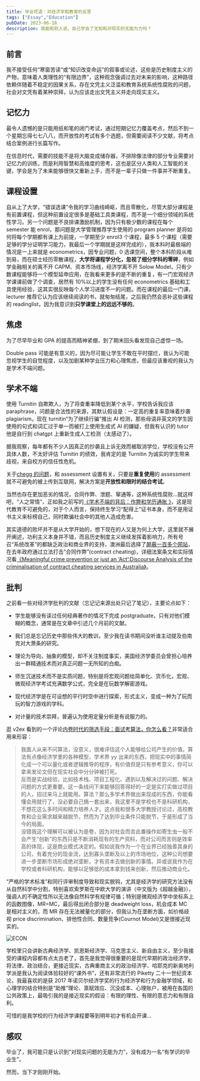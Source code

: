 ```yaml
---
title: 毕业呓语：对经济学和教育的反思
tags: ["Essay","Education"]
pubDate: 2023-06-18
description: 我能和别人说，自己学会了无知和对现实的无能为力吗？
---
```


## 前言

我不接受任何“寒窗苦读”或“知识改变命运”的叙事或论述，这些是历史制度主义的产物，意味着人类理性的“有限边界”，这种观念强调过去对未来的影响，这种路径依赖伴随着不稳定的因果关系，存在文凭主义泛滥和教育系统系统性腐败的问题，社会对文凭有着某种崇拜，认为应该走出文凭主义并走向现实主义。

## 记忆力

最令人遗憾的是只能用纸和笔的闭门考试，通过短期记忆力覆盖考点，然后不到一个星期忘得七七八八，而开放性的考试有多个选题，但需要阅读不少文献，将考点结合案例进行长篇写作。

在信息时代，需要的技能不是将大脑变成储存器，不排除像法律的部分专业需要对记忆力的训练，而是利用智慧和高维度的思考，这也是区分人类和人工智能的关键，学会是为了未来能够很快又重新上手，而不是一辈子只做一件事并不断重复。

## 课程设置

自从上了大学，“错误选课”令我的学习曲线崎岖，而且零散化，尽管大部分课程是有前置课程，但这种前置设定很多是基础工具类课程，而不是一个细分领域的系统性学习。另一个问题是不良排课激励机制，因为只有极少数的课程在每个 semester 能 enrol，那问题是大学管理推荐学生使用的 program planner 是将如何将每个学期都有课上为前提，一学期至少 enrol3 个课程，最多 5 个课程（需要足够的学分证明学习能力，我最后一个学期就是这样完成的），我本科时最极端的情况是一上来就是 econometrics，因专业问题，0 选课空间，整个本科阶段从难到易，而在硕士经历零散课程，**大学将课程学分化，忽视了细分学科的零碎**，例如学金融相关的离不开 CAPM、资本市场线，经济学离不开 Solow Model，只有少数课程能够将一个模型延申应用，在我看来更多的是不断的重复，有一门宏观经济学课课前做了个调查，居然有 10%以上的学生没有任何 econometrics 基础和工具使用经验，这其实很反映每个人学习进度不一的问题。而在课程的最后一门课，lecturer 推荐它认为应该继续阅读的书，就匆匆结尾，之后我仍然会恶补这些课程的 readinglist，因为我意识到**只学课堂上的远远不够的**。

## 焦虑

为了尽早毕业和 GPA 的提高而精神紧绷，到了期末回头看发现自己虚惊一场。

Double pass 可能是有意义的，因为尽可能让学生不敢在平时摆烂，我认为可能忽视学生的自觉程度，以及加剧某种学业压力和心理焦虑，但最应该重视的我认为是学术不端问题。

## 学术不端

使用 Turnitin 自欺欺人，为了将查重率降低到某个水平，学校告诉我应该 paraphrase，问题是合法性的来源，其默认假设是：一定高的重复率意味着抄袭 plagiarism，现在 turnitin“为了继续行骗”推出 AI 检测，那些母语非英文的学生因使用的句式和词汇过于单一而被打上使用生成式 AI 的嫌疑，但我有认识的 tutor 他是自行到 chatgpt 上重新生成人工检测（太感动了）。

据我观察，每年都有不少人因真正的抄袭且上诉无效而被取消学位，学校没有公开具体人数，不太好评估 Turnitin 的绩效，我肯定的是 Turnitin 为诚实的学生带来歧视，来自校方的信任性危机。

关于[chegg 的问题](https://independentaustralia.net/life/life-display/universities-losing-the-fight-against-academic-cheating,16656)，和 assessment 设置有关，只要是**重复使用**的 assessment 就不可避免的被上传到互联网，解决方案是**开放性和限时的结合考试**。

当然也存在更加恶劣的情况，合同作弊、泄题、窜通等，这种系统性腐败...就这样吧，“人之常情”，正如我之前写的[《学术不端的背后：作弊和学历通胀
》](/blog/behind-academic-misconduct-cheating-and-credential-inflation)，这是现代教育不可避免的，对于个人而言，保持终生学习“配得上”证书本身，而不是用证书主义来标榜自己，同时欺骗社会中的其他人造成危害。

其实道德的败坏并不是从大学开始的，想下现在的人又是为何上大学，这里就不展开阐述，功利主义本身并不错，而且历史制度主义继续发挥着影响力，所有号召“系统改革”的都缺乏政治和商业界的支持，澳洲最后选择了[屏蔽一百多个网站](https://www.teqsa.gov.au/protect-yourself-illegal-commercial-cheating-services)，在去年政府通过立法打击“合同作弊”(contract cheating)，详细法案条文和实际情况看[《Meaningful crime prevention or just an ‘Act’:Discourse Analysis of the criminalisation of contract cheating services in Australia》](https://doi.org/10.1007/s10611-022-10025-2)。

## 批判

之前看一些对经济学批判的文献（忘记记来源出处只记了笔记），主要论点如下：

- 学生能够没有读过任何经典著作的情况下完成 postgraduate，只有对他们模糊的概念，通常是在文章中引述几个月前的文献。

- 我们总是忘记历史中那些伟大的教训，至少我在读书期间没听谁主动提及伯南克对大萧条的研究。

- 理论为导向，抽象的模型，却不关注制度事实，美国经济学委员会曾担心培养出一群精通技术而对真正问题一无所知的白痴。

- 师生沉迷技术而不是实质问题，特别是将宏观问题给简单化、货币化，宏观、微观经济学考试充满数学公式，完全是在玩数学解密游戏。

- 现代经济学是在可设想的平行时空中进行探索，形式主义，变成一种为了玩而玩的智力游戏的学科。

- 对计量的技术崇拜，普遍认为使用定量分析是有说服力的。

逛 v2ex 看到的一个评论[内卷时代的筛选手段：面试考算法，你怎么看？](https://www.v2ex.com/t/785603)非常适合用来形容：

> 我面人从来不问算法，没意义，很难评估这个人能够给公司产生的价值。算法有点像经济学里的各种模型，学术界 yy 出来的东西，把现实中的事情简化成一个可以量化或者逻辑推导的程序，有价值但是只有参考意义，你可以拿来发论文但在现实社会中分分钟被打死。  
> 反而是实战经验，比如技术栈、项目工程化、遇到以及解决过的问题、解决问题的方式更重要。这一条线问下来能够回答得好的一定是实打实做过项目的人，招过来马上就能用。算法？那么多学术界做出来现成的东西，你能看懂会用就行了，没必要自己搞一套出来，我这里不是学校也不是科研机构，不想花这么多时间和精力培养人才。这点我和很多大学教授讨论过，高校教育和企业需求越来越脱节，然而为了达到毕业条件只能脱节，于是形成了当今的局面。  
> 没错我这个理解可以被认为是卷，因为对社会而言此番操作如寄生虫一般不会产生“创新”的东西只是不断消耗现有的生产资料，而对公司而言则是效率高的体现，这是商业模式决定的。假如说我作为一个在业界已经独善其身的公司，有着充分的现金流，达到寡头垄断及以上的市场地位，这种公司想要进一步垄断市场形成绝对垄断，才有资本去做创新的事情。异或说我作为在学校或者科研机构，能够以足够低的成本拿到钱来创新，然后推动商业化。

“严格的学术标准”和同行评审制度导致和现实脱钩，尤其是经济学的研究方法没有从自然科学中分割，特别喜欢索罗斯在中欧大学的演讲（中文版为《超越金融》），强调人的不确定性所以无法像自然科学有规律可循；特别是微观经济学中坐标系上的函数图像，MR=MC，最后得出闭合部分是 deadweight loss，机会成本 MC 是相对主义的，而 MR 存在无法被量化的部分，但我认为在垄断方面，如价格歧视 price discrimination、排他性合同、数量竞争(Cournot Model)又是很接近现实的。

![ECON](/static/images/econ.png)

学校里只会讲新古典经济学、凯恩斯经济学、马克思主义、新自由主义，至少我接受的课程内容都有点太古老了，首先是我觉得很重要的是现代早期的政治经济学，将法律、政治结合，更接近现实，古典重商主义的政治经济学、哈耶克的新奥地利学派是我认为阅读体验较好的“课外书”，还有非常流行的 Piketty 二十一世纪资本论，我最喜欢的是获 2017 年诺贝尔经济学奖的行为经济学和行为金融学领域，和心理学的结合特别是“助推”理论、禀赋效应、沉没成本、心理账户，被用在各国的公共政策上，最吸引我的是接近现实的假设：有限的理性、有限的意志力和有限自利。

可惜的是我学校的行为经济学课程要等到明年初才有机会开课...

## 感叹

毕业了，我可能只是认识到“对现实问题的无能为力”，没有成为一名“有学识的毕业生”。

然而，当下才刚刚开始。
